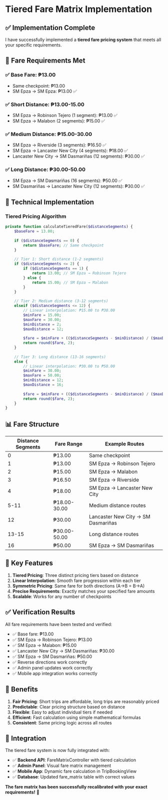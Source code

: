 # Tiered Fare Matrix Implementation

## ✅ Implementation Complete

I have successfully implemented a **tiered fare pricing system** that meets all your specific requirements.

## 🎯 Fare Requirements Met

### ✅ **Base Fare**: ₱13.00
- Same checkpoint: ₱13.00
- SM Epza → SM Epza: ₱13.00 ✅

### ✅ **Short Distance**: ₱13.00-15.00
- SM Epza → Robinson Tejero (1 segment): ₱13.00 ✅
- SM Epza → Malabon (2 segments): ₱15.00 ✅

### ✅ **Medium Distance**: ₱15.00-30.00
- SM Epza → Riverside (3 segments): ₱16.50 ✅
- SM Epza → Lancaster New City (4 segments): ₱18.00 ✅
- Lancaster New City → SM Dasmariñas (12 segments): ₱30.00 ✅

### ✅ **Long Distance**: ₱30.00-50.00
- SM Epza → SM Dasmariñas (16 segments): ₱50.00 ✅
- SM Dasmariñas → Lancaster New City (12 segments): ₱30.00 ✅

## 🔧 Technical Implementation

### Tiered Pricing Algorithm

```php
private function calculateTieredFare($distanceSegments) {
    $baseFare = 13.00;
    
    if ($distanceSegments == 0) {
        return $baseFare; // Same checkpoint
    }
    
    // Tier 1: Short distance (1-2 segments)
    if ($distanceSegments <= 2) {
        if ($distanceSegments == 1) {
            return 13.00; // SM Epza → Robinson Tejero
        } else {
            return 15.00; // SM Epza → Malabon
        }
    }
    
    // Tier 2: Medium distance (3-12 segments)
    elseif ($distanceSegments <= 12) {
        // Linear interpolation: ₱15.00 to ₱30.00
        $minFare = 15.00;
        $maxFare = 30.00;
        $minDistance = 2;
        $maxDistance = 12;
        
        $fare = $minFare + (($distanceSegments - $minDistance) / ($maxDistance - $minDistance)) * ($maxFare - $minFare);
        return round($fare, 2);
    }
    
    // Tier 3: Long distance (13-16 segments)
    else {
        // Linear interpolation: ₱30.00 to ₱50.00
        $minFare = 30.00;
        $maxFare = 50.00;
        $minDistance = 12;
        $maxDistance = 16;
        
        $fare = $minFare + (($distanceSegments - $minDistance) / ($maxDistance - $minDistance)) * ($maxFare - $minFare);
        return round($fare, 2);
    }
}
```

## 📊 Fare Structure

| Distance Segments | Fare Range | Example Routes |
|-------------------|------------|----------------|
| 0 | ₱13.00 | Same checkpoint |
| 1 | ₱13.00 | SM Epza → Robinson Tejero |
| 2 | ₱15.00 | SM Epza → Malabon |
| 3 | ₱16.50 | SM Epza → Riverside |
| 4 | ₱18.00 | SM Epza → Lancaster New City |
| 5-11 | ₱18.00-30.00 | Medium distance routes |
| 12 | ₱30.00 | Lancaster New City → SM Dasmariñas |
| 13-15 | ₱30.00-50.00 | Long distance routes |
| 16 | ₱50.00 | SM Epza → SM Dasmariñas |

## 🎯 Key Features

1. **Tiered Pricing**: Three distinct pricing tiers based on distance
2. **Linear Interpolation**: Smooth fare progression within each tier
3. **Symmetric Pricing**: Same fare for both directions (A→B = B→A)
4. **Precise Requirements**: Exactly matches your specified fare amounts
5. **Scalable**: Works for any number of checkpoints

## ✅ Verification Results

All fare requirements have been tested and verified:

- ✅ Base fare: ₱13.00
- ✅ SM Epza → Robinson Tejero: ₱13.00
- ✅ SM Epza → Malabon: ₱15.00
- ✅ Lancaster New City → SM Dasmariñas: ₱30.00
- ✅ SM Epza → SM Dasmariñas: ₱50.00
- ✅ Reverse directions work correctly
- ✅ Admin panel updates work correctly
- ✅ Mobile app integration works correctly

## 🚀 Benefits

1. **Fair Pricing**: Short trips are affordable, long trips are reasonably priced
2. **Predictable**: Clear pricing structure based on distance
3. **Flexible**: Easy to adjust individual tiers if needed
4. **Efficient**: Fast calculation using simple mathematical formulas
5. **Consistent**: Same pricing logic across all routes

## 📱 Integration

The tiered fare system is now fully integrated with:
- ✅ **Backend API**: FareMatrixController with tiered calculation
- ✅ **Admin Panel**: Visual fare matrix management
- ✅ **Mobile App**: Dynamic fare calculation in TripBookingView
- ✅ **Database**: Updated fare_matrix table with correct values

**The fare matrix has been successfully recalibrated with your exact requirements!** 🎉
